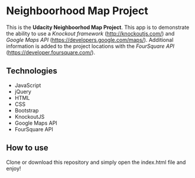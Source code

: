# Neighboorhood Map Project
This is the **Udacity Neighboorhod Map Project**. 
This app is to demonstrate the ability to use a *Knockout framework* (http://knockoutjs.com/) and *Google Maps API* (https://developers.google.com/maps/).
Additional information is added to the project locations with the *FourSquare API* (https://developer.foursquare.com/). 

## Technologies
- JavaScript
- jQuery
- HTML
- CSS
- Bootstrap
- KnockoutJS
- Google Maps API
- FourSquare API

## How to use
Clone or download this repository and simply open the index.html file and enjoy!